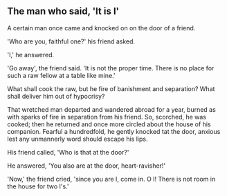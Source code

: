 ## The man who said, 'It is I'

A certain man once came and knocked on on the door of a friend.

'Who are you, faithful one?' his friend asked.

'I,' he answered.

'Go away', the friend said. 'It is not the proper time. There is no place for such a raw fellow at a table like mine.'

What shall cook the raw, but he fire of banishment and separation? What shall deliver him out of hypocrisy?

That wretched man departed and wandered abroad for a year, burned as with sparks of fire in separation from his friend. So, scorched, he was cooked; then he returned and once more circled about the house of his companion. Fearful a hundredfold, he gently knocked tat the door, anxious lest any unmannerly word should escape his lips. 

His friend called, 'Who is that at the door?'

He answered, 'You also are at the door, heart-ravisher!'

'Now,' the friend cried, 'since you are I, come in. O I! There is not room in the house for two I's.'

